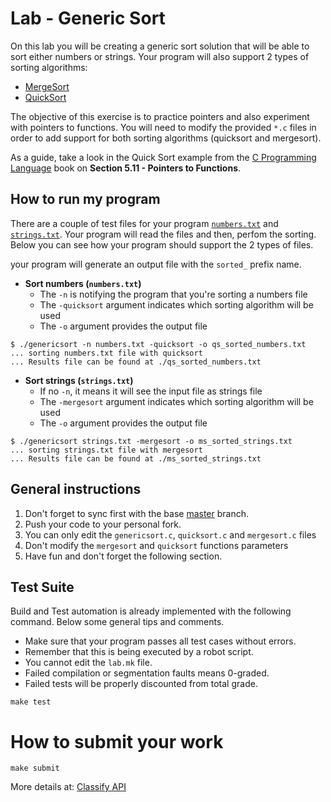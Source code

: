 Lab - Generic Sort
==================

On this lab you will be creating a generic sort solution that will be
able to sort either numbers or strings. Your program will also support
2 types of sorting algorithms:

- [MergeSort](https://en.wikipedia.org/wiki/Merge_sort)
- [QuickSort](https://en.wikipedia.org/wiki/Quicksort)

The objective of this exercise is to practice pointers and also
experiment with pointers to functions. You will need to modify the
provided `*.c` files in order to add support for both sorting
algorithms (quicksort and mergesort).

As a guide, take a look in the Quick Sort example from the [C
Programming
Language](https://www.amazon.com/Programming-Language-2nd-Brian-Kernighan/dp/0131103628)
book on **Section 5.11 - Pointers to Functions**.


How to run my program
---------------------

There are a couple of test files for your program
[`numbers.txt`](./numbers.txt) and
[`strings.txt`](./strings.txt). Your program will read the files and
then, perfom the sorting. Below you can see how your program should
support the 2 types of files.

your program will generate an output file with the `sorted_` prefix name.

- **Sort numbers (`numbers.txt`)**
  - The `-n` is notifying the program that you're sorting a numbers file
  - The `-quicksort` argument indicates which sorting algorithm will be used
  - The `-o` argument provides the output file
```
$ ./genericsort -n numbers.txt -quicksort -o qs_sorted_numbers.txt
... sorting numbers.txt file with quicksort
... Results file can be found at ./qs_sorted_numbers.txt
```

- **Sort strings (`strings.txt`)**
  - If no `-n`, it means it will see the input file as strings file
  - The `-mergesort` argument indicates which sorting algorithm will be used
  - The `-o` argument provides the output file
```
$ ./genericsort strings.txt -mergesort -o ms_sorted_strings.txt
... sorting strings.txt file with mergesort
... Results file can be found at ./ms_sorted_strings.txt
```


General instructions
--------------------
1. Don't forget to sync first with the base [master](https://github.com/CodersSquad/ap-labs) branch.
2. Push your code to your personal fork.
3. You can only edit the `genericsort.c`, `quicksort.c` and `mergesort.c` files
4. Don't modify the `mergesort` and `quicksort` functions parameters
5. Have fun and don't forget the following section.

Test Suite
----------
Build and Test automation is already implemented with the following command. Below some general tips and comments.

- Make sure that your program passes all test cases without errors.
- Remember that this is being executed by a robot script.
- You cannot edit the `lab.mk` file.
- Failed compilation or segmentation faults means 0-graded.
- Failed tests will be properly discounted from total grade.

```
make test
```

How to submit your work
=======================
```
make submit
```
More details at: [Classify API](../../classify.md)
